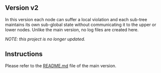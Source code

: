 ## Version v2

In this version each node can suffer a local violation and each sub-tree maintains its own sub-global state without communicating it to the upper or lower nodes.
Unlike the main version, no log files are created here.

*NOTE: this project is no longer updated.*

## Instructions

Please refer to the [README.md](https://github.com/qis-unipr/QuantumNetworking/blob/master/examples/cqc/pythonLib/testQGMTree/README.md) file of the main version.
